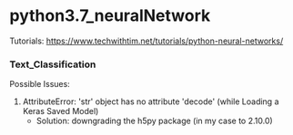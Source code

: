 # python3.7_neuralNetwork
Tutorials: https://www.techwithtim.net/tutorials/python-neural-networks/

### Text_Classification 
Possible Issues:
1. AttributeError: 'str' object has no attribute 'decode' (while Loading a Keras Saved Model)
    - Solution: downgrading the h5py package (in my case to 2.10.0)
